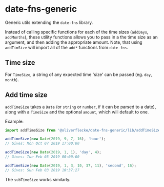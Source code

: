 # date-fns-generic

Generic utils extending the `date-fns` library.

Instead of calling specific functions for each of the time sizes (`addDays`, `addMonths`), these utility functions allows you to pass in a the time size as an argument, and then adding the appropriate amount.
Note, that using `addTimSize` will import all of the `add*` functions from `date-fns`.

## Time size

For `TimeSize`, a string of any expected time 'size' can be passed (eg. `day`, `month`).

## Add time size

`addTimeSize` takes a `Date` (or `string` or `number`, if it can be parsed to a date), along with a `TimeSize` and the optional `amount`, which will default to one.

Example:

```typescript
import addTimeSize from '@oliverflecke/date-fns-generic/lib/addTimeSize';

addTimeSize(new Date(2019, 9, 7, 16), 'hour');
// Gives: Mon Oct 07 2019 17:00:00

addTimeSize(new Date(2019, 1, 1), 'day', 4);
// Gives: Tue Feb 05 2019 00:00:00

addTimeSize(new Date(2019, 1, 3, 10, 37, 11), 'second', 16);
// Gives: Sun Feb 03 2019 10:37:27
```

The `subTimeSize` works similarly.
